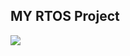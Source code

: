 MY RTOS Project
--------------
![]([https://github.com/Embedded-online-deploma/unit_15-RTOS/Analyzer.gif](https://github.com/mahmoudHussein202/Embedded-online-deploma/blob/master/unit_15-RTOS/Analyzer.gif)https://github.com/mahmoudHussein202/Embedded-online-deploma/blob/master/unit_15-RTOS/Analyzer.gif)



